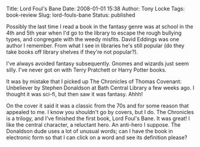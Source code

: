 Title: Lord Foul's Bane
Date: 2008-01-01 15:38
Author: Tony Locke
Tags: book-review
Slug: lord-fouls-bane
Status: published

Possibly the last time I read a book in the fantasy genre was at school in the 4th and 5th year when I'd go to the library to escape the rough bullying types, and congregate with the weedy misfits. David Eddings was one author I remember. From what I see in libraries he's still popular (do they take books off library shelves if they're not popular?).  
  
I've always avoided fantasy subsequently. Gnomes and wizards just seem silly. I've never got on with Terry Pratchett or Harry Potter books.  
  
It was by mistake that I picked up The Chronicles of Thomas Covenant: Unbeliever by Stephen Donaldson at Bath Central Library a few weeks ago. I thought it was sci-fi, but then saw it was fantasy. Ahhh!  
  
On the cover it said it was a classic from the 70s and for some reason that appealed to me. I know you shouldn't go by covers, but I do. The Chronicles is a trilogy, and I've finished the first book, Lord Foul's Bane. It was great! I like the central character, a reluctant hero. An anti-hero I suppose. The Donaldson dude uses a lot of unusual words; can I have the book in electronic form so that I can click on a word and see its definition please?
